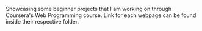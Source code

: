 Showcasing some beginner projects that I am working on through Coursera's Web Programming course. Link for each webpage can be found inside their respective folder. 
